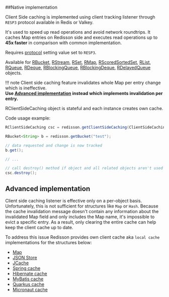##Native implementation

Client Side caching is implemented using client tracking listener through `RESP3` protocol available in Redis or Valkey. 

It's used to speed up read operations and avoid network roundtrips. It caches Map entries on Redisson side and executes read operations up to **45x faster** in comparison with common implementation.

Requires [protocol](configuration.md) setting value set to `RESP3`.

Available for [RBucket](data-and-services/objects.md/#object-holder), [RStream](data-and-services/objects.md/#stream), [RSet](data-and-services/objects.md/#set), [RMap](data-and-services/objects.md/#map), [RScoredSortedSet](data-and-services/collections.md/#scoredsortedset), [RList](data-and-services/collections.md/#list), [RQueue](data-and-services/collections.md/#queue), [RDeque](data-and-services/collections.md/#deque), [RBlockingQueue](data-and-services/collections.md/#blocking-queue), [RBlockingDeque](data-and-services/collections.md/#blocking-deque), [RDelayedQueue](data-and-services/collections.md/#delayed-queue) objects.

!!! note
    Client side caching feature invalidates whole Map per entry change which is ineffective.  
	**Use [Advanced implementation](#advanced-implementation) instead which implements invalidation per entry.**

RClientSideCaching object is stateful and each instance creates own cache.

Code usage example:
```java
RClientSideCaching csc = redisson.getClientSideCaching(ClientSideCachingOptions.defaults());

RBucket<String> b = redisson.getBucket("test");

// data requested and change is now tracked
b.get();

// ...

// call destroy() method if object and all related objects aren't used anymore
csc.destroy();
```

## Advanced implementation

Client side caching listener is effective only on a per-object basis. Unfortunately, this is not sufficient for structures like `Map` or `Hash`. Because the cache invalidation message doesn't contain any information about the invalidated Map field and only includes the Map name, it's impossible to evict a specific entry. As a result, only clearing the entire cache can help keep the client cache up to date. 

To address this issue Redisson provides own client cache aka `local cache` implementations for the structures below:

* [Map](data-and-services/collections.md/#eviction-local-cache-and-data-partitioning)
* [JSON Store](data-and-services/collections.md/#local-cache)
* [JCache](cache-api-implementations.md/#local-cache-and-data-partitioning)
* [Spring cache](cache-api-implementations.md/#eviction-local-cache-and-data-partitioning)
* [Hibernate cache](cache-api-implementations.md/#eviction-local-cache-and-data-partitioning_1)
* [MyBatis cache](cache-api-implementations.md/#eviction-local-cache-and-data-partitioning_2)
* [Quarkus cache](cache-api-implementations.md/#eviction-local-cache-and-data-partitioning_3)
* [Micronaut cache](cache-api-implementations.md/#eviction-local-cache-and-data-partitioning_4)